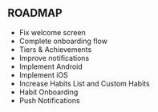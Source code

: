 ## ROADMAP 
- Fix welcome screen
- Complete onboarding flow
- Tiers & Achievements
- Improve notifications
- Implement Android 
- Implement iOS
- Increase Habits List and Custom Habits 
- Habit Onboarding  
- Push Notifications 
